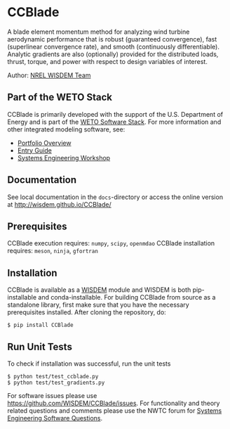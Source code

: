 # CCBlade

A blade element momentum method for analyzing wind turbine aerodynamic performance that is robust (guaranteed convergence), fast (superlinear convergence rate), and smooth (continuously differentiable).  Analytic gradients are also (optionally) provided for the distributed loads, thrust, torque, and power with respect to design variables of interest.

Author: [NREL WISDEM Team](mailto:systems.engineering@nrel.gov) 


## Part of the WETO Stack

CCBlade is primarily developed with the support of the U.S. Department of Energy and is part of the [WETO Software Stack](https://nrel.github.io/WETOStack). For more information and other integrated modeling software, see:
- [Portfolio Overview](https://nrel.github.io/WETOStack/portfolio_analysis/overview.html)
- [Entry Guide](https://nrel.github.io/WETOStack/_static/entry_guide/index.html)
- [Systems Engineering Workshop](https://nrel.github.io/WETOStack/workshops/user_workshops_2024.html#systems-engineering)

## Documentation

See local documentation in the `docs`-directory or access the online version at <http://wisdem.github.io/CCBlade/>

## Prerequisites

CCBlade execution requires: `numpy`, `scipy`, `openmdao`
CCBlade installation requires: `meson`, `ninja`, `gfortran`

## Installation

CCBlade is available as a [WISDEM](https://github.com/WISDEM/WISDEM) module and WISDEM is both pip-installable and conda-installable. For building CCBlade from source as a standalone library, first make sure that you have the necessary prerequisites installed.  After cloning the repository, do:

    $ pip install CCBlade

## Run Unit Tests

To check if installation was successful, run the unit tests

    $ python test/test_ccblade.py
    $ python test/test_gradients.py

For software issues please use <https://github.com/WISDEM/CCBlade/issues>.  For functionality and theory related questions and comments please use the NWTC forum for [Systems Engineering Software Questions](https://wind.nrel.gov/forum/wind/viewtopic.php?f=34&t=1002).

